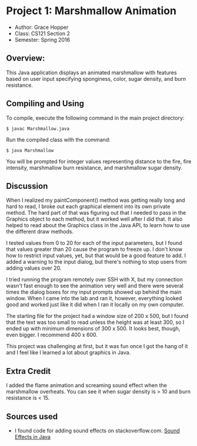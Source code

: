 # Project 1: Marshmallow Animation

* Author: Grace Hopper
* Class: CS121 Section 2
* Semester: Spring 2016

## Overview:

This Java application displays an animated marshmallow with features based on
user input specifying sponginess, color, sugar density, and burn resistance.

## Compiling and Using
To compile, execute the following command in the main project directory:
```
$ javac Marshmallow.java
```

Run the compiled class with the command:
```
$ java Marshmallow
```

You will be prompted for integer values representing distance to the fire,
fire intensity, marshmallow burn resistance, and marshmallow sugar density.

## Discussion

When I realized my paintComponent() method was getting really long and hard to
read, I broke out each graphical element into its own private method.  The hard
part of that was figuring out that I needed to pass in the Graphics object to
each method, but it worked well after I did that. It also helped to read about
the Graphics class in the Java API, to learn how to use the different draw
methods.

I tested values from 0 to 20 for each of the input parameters, but I found that
values greater than 20 cause the program to freeze up. I don't know how to
restrict input values, yet, but that would be a good feature to add. I added
a warning to the input dialog, but there's nothing to stop users from adding
values over 20.

I tried running the program remotely over SSH with X, but my connection wasn't
fast enough to see the animation very well and there were several times the
dialog boxes for my input prompts showed up behind the main window. When I
came into the lab and ran it, however, everything looked good and worked just
like it did when I ran it locally on my own computer.

The starting file for the project had a window size of 200 x 500, but I found
that the text was too small to read unless the height was at least 300, so I
ended up with minimum dimensions of 300 x 500.  It looks best, though, even
bigger.  I recommend 400 x 600.

This project was challenging at first, but it was fun once I got the hang of
it and I feel like I learned a lot about graphics in Java.

## Extra Credit

I added the flame animation and screaming sound effect when the marshmallow
overheats. You can see it when sugar density is > 10 and burn resistance is
< 15.

## Sources used

- I found code for adding sound effects on stackoverflow.com.
[Sound Effects in Java](http://stackoverflow.com/questions/20354508/sound-effects-in-java)
